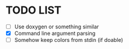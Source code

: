 # TODO LIST
- [ ] Use doxygen or something similar
- [x] Command line argument parsing
- [ ] Somehow keep colors from stdin (if doable)
